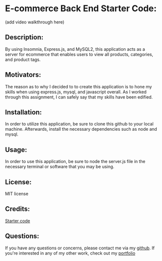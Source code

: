 # E-commerce Back End Starter Code:

(add video walkthrough here)

## Description:

By using Insomnia, Express.js, and MySQL2, this application acts as a server for ecommerce that enables users to view all products, categories, and product tags.

## Motivators:

The reason as to why I decided to to create this application is to hone my skills when using express.js, mysql, and javascript overall. As I worked through this assignment, I can safely say that my skills have been edified.

## Installation:

In order to utilize this application, be sure to clone this github to your local machine. Afterwards, install the necessary dependencies such as node and mysql.

## Usage:

In order to use this application, be sure to node the server.js file in the necessary terminal or software that you may be using.

## License: 

MIT license

## Credits:

[Starter code](https://github.com/coding-boot-camp/fantastic-umbrella)

## Questions: 

If you have any questions or concerns, please contact me via my [github](https://github.com/JamieThompson101). If you're interested in any of my other work, check out my [portfolio](https://jamiethompson101.github.io/My-portfolio/)
